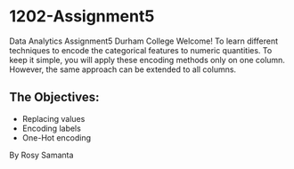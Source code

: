 # 1202-Assignment5
Data Analytics Assignment5 Durham College
Welcome!
To learn different techniques to encode the categorical features to numeric quantities. To keep it simple, you will apply these encoding methods only on one column. However, the same approach can be extended to all columns.
## The Objectives: 
* Replacing values
* Encoding labels
* One-Hot encoding

By Rosy Samanta
